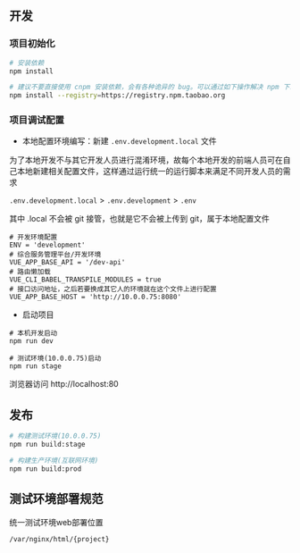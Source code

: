 ## 开发

### 项目初始化
```bash
# 安装依赖
npm install

# 建议不要直接使用 cnpm 安装依赖，会有各种诡异的 bug。可以通过如下操作解决 npm 下载速度慢的问题
npm install --registry=https://registry.npm.taobao.org

```
### 项目调试配置

- 本地配置环境编写：新建 `.env.development.local` 文件

为了本地开发不与其它开发人员进行混淆环境，故每个本地开发的前端人员可在自己本地新建相关配置文件，这样通过运行统一的运行脚本来满足不同开发人员的需求

`.env.development.local` > `.env.development` > `.env`

其中 .local 不会被 git 接管，也就是它不会被上传到 git，属于本地配置文件

  ```
# 开发环境配置
ENV = 'development'
# 综合服务管理平台/开发环境
VUE_APP_BASE_API = '/dev-api'
# 路由懒加载
VUE_CLI_BABEL_TRANSPILE_MODULES = true
# 接口访问地址，之后若要换成其它人的环境就在这个文件上进行配置
VUE_APP_BASE_HOST = 'http://10.0.0.75:8080'
```

- 启动项目

```
# 本机开发启动
npm run dev

# 测试环境(10.0.0.75)启动
npm run stage
```

浏览器访问 http://localhost:80

## 发布

```bash
# 构建测试环境(10.0.0.75)
npm run build:stage

# 构建生产环境(互联网环境)
npm run build:prod
```

## 测试环境部署规范

统一测试环境web部署位置

```
/var/nginx/html/{project}
```